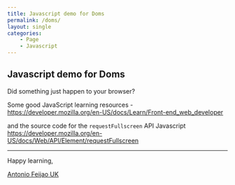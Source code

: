 ```yaml
---
title: Javascript demo for Doms
permalink: /doms/
layout: single
categories:
    - Page
    - Javascript
---
```


<div id="main_frame">
    <h2>Javascript demo for Doms</h2>
    <p>Did something just happen to your browser?</p>

</div>

Some good JavaScript learning resources - <https://developer.mozilla.org/en-US/docs/Learn/Front-end_web_developer>

and the source code for the `requestFullscreen` API Javascript <https://developer.mozilla.org/en-US/docs/Web/API/Element/requestFullscreen>

---

Happy learning,

[Antonio Feijao UK](https://www.antoniofeijao.com/)

<script src="/assets/js/demo-for-doms.js"></script>

